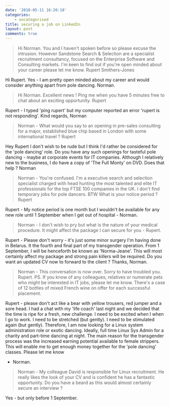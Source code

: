 ```yaml
---
date: '2010-05-11 16:20:18'
categories:
    - uncategorised
title: securing a job on LinkedIn
layout: post
comments: true
---
```


> Hi Norman. You and I haven't spoken before so please excuse the
> intrusion. However Sandstone Search & Selection are a specialist
> recruitment consultancy, focused on the Enterprise Software and
> Consulting markets. I'm keen to find out if you're open minded about
> your career please let me know. Rupert Smithers-Jones

Hi Rupert. Yes - I am pretty open minded about my career and would
consider anything apart from pole dancing. Norman.

> Hi Norman. Excellent news ! Ping me when you have 5 minutes free to
> chat about an exciting opportunity. Rupert

Rupert - I typed 'ping rupert' but my computer reported an error 'rupert
is not responding'. Kind regards, Norman

> Norman - What would you say to an opening in pre-sales consulting for
> a major, established blue chip based in London with some international
> travel ? Rupert

Hey Rupert I don't wish to be rude but I think I'd rather be considered
for the 'pole dancing' role. Do you have any such openings for tasteful
pole dancing - maybe at corporate events for IT companies. Although I
relatively new to the business, I do have a copy of 'The Full Monty' on
DVD. Does that help ? Norman

> Norman - You're confused. I'm a executive search and selection
> specialist charged with head hunting the most talented and elite IT
> professionals for the top FTSE 100 companies in the UK. I don't find
> temporary jobs for pole dancers. BTW What is your notice period ?
> Rupert

Rupert - My notice period is one month but I wouldn't be available for
any new role until 1 September when I get out of hospital - Norman.

> Norman - I don't wish to pry but what is the nature of your medical
> procedure. It might affect the package I can secure for you - Rupert.

Rupert - Please don't worry - it's just some minor surgery I'm having
done in Belarus. It the fourth and final part of my transgender
operation. From 1 September, I will be henceforth be known as
'Norma-Jeane'. This will most certainly affect my package and strong
pain killers will be required. Do you want an updated CV now to forward
to the client ? Thanks, Norman.

> Norman - This conversation is now over. Sorry to have troubled you.
> Rupert. PS. If you know of any colleagues, relatives or numerate pets
> who might be interested in IT jobs, please let me know. There's a case
> of 12 bottles of mixed French wine on offer for each successful
> placement.

Rupert - please don't act like a bear with yellow trousers, red jumper
and a sore head. I had a chat with my 'life coach' last night and we
decided that the time is ripe for a fresh, new challenge. I need to be
excited when I when I go to work. I need to be stretched (but gently). I
need to be stimulated again (but gently). Therefore, I am now looking
for a Linux system administration role or exotic dancing. Ideally, full
time Linux Sys Admin for a charity and part-time dancing at night. The
main reason for the transgender process was the increased earning
potential available to female strippers. This will enable me to get
enough money together for the 'pole dancing' classes. Please let me know
- Norman.

> Norman - My colleague David is responsible for Linux recruitment. He
> really likes the look of your CV and is confident he has a fantastic
> opportunity. Do you have a beard as this would almost certainly secure
> an interview ?

Yes - but only before 1 September.


